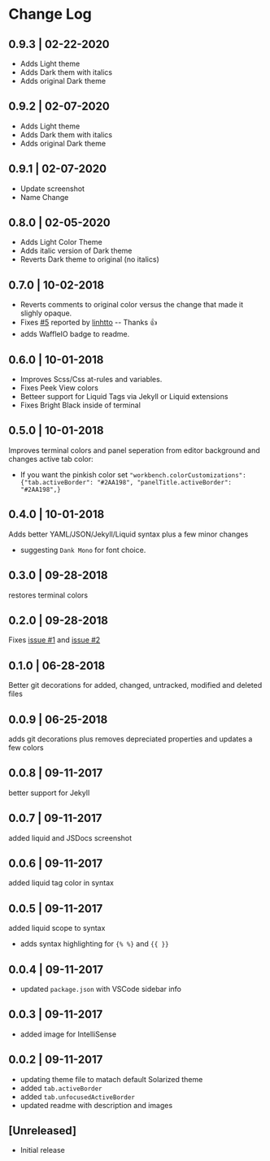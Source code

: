 # Change Log

## 0.9.3 | 02-22-2020

- Adds Light theme
- Adds Dark them with italics
- Adds original Dark theme

## 0.9.2 | 02-07-2020

- Adds Light theme
- Adds Dark them with italics
- Adds original Dark theme

## 0.9.1 | 02-07-2020

- Update screenshot
- Name Change

## 0.8.0 | 02-05-2020

- Adds Light Color Theme
- Adds italic version of Dark theme
- Reverts Dark theme to original (no italics)

## 0.7.0 | 10-02-2018

- Reverts comments to original color versus the change that made it slighly opaque.
- Fixes [#5](https://github.com/ginfuru/vscode-better-solarized-dark/issues/5) reported by [linhtto](https://github.com/linhtto) -- Thanks 👍
- adds WaffleIO badge to readme.

## 0.6.0 | 10-01-2018

- Improves Scss/Css at-rules and variables.
- Fixes Peek View colors
- Betteer support for Liquid Tags via Jekyll or Liquid extensions
- Fixes Bright Black inside of terminal

## 0.5.0 | 10-01-2018

Improves terminal colors and panel seperation from editor background and changes active tab color:

- If you want the pinkish color set `"workbench.colorCustomizations": {"tab.activeBorder": "#2AA198", "panelTitle.activeBorder": "#2AA198",}`

## 0.4.0 | 10-01-2018

Adds better YAML/JSON/Jekyll/Liquid syntax plus a few minor changes

- suggesting `Dank Mono` for font choice.

## 0.3.0 | 09-28-2018

restores terminal colors

## 0.2.0 | 09-28-2018

Fixes [issue #1](https://github.com/ginfuru/vscode-better-solarized-dark/issues/1) and [issue #2](https://github.com/ginfuru/vscode-better-solarized-dark/issues/2)

## 0.1.0 | 06-28-2018

Better git decorations for added, changed, untracked, modified and deleted files

## 0.0.9 | 06-25-2018

adds git decorations plus removes depreciated properties and updates a few colors

## 0.0.8 | 09-11-2017

better support for Jekyll

## 0.0.7 | 09-11-2017

added liquid and JSDocs screenshot

## 0.0.6 | 09-11-2017

added liquid tag color in syntax

## 0.0.5 | 09-11-2017

added liquid scope to syntax

- adds syntax highlighting for `{% %}` and `{{ }}`

## 0.0.4 | 09-11-2017

- updated `package.json` with VSCode sidebar info

## 0.0.3 | 09-11-2017

- added image for IntelliSense

## 0.0.2 | 09-11-2017

- updating theme file to matach default Solarized theme
- added `tab.activeBorder`
- added `tab.unfocusedActiveBorder`
- updated readme with description and images

## [Unreleased]

- Initial release
